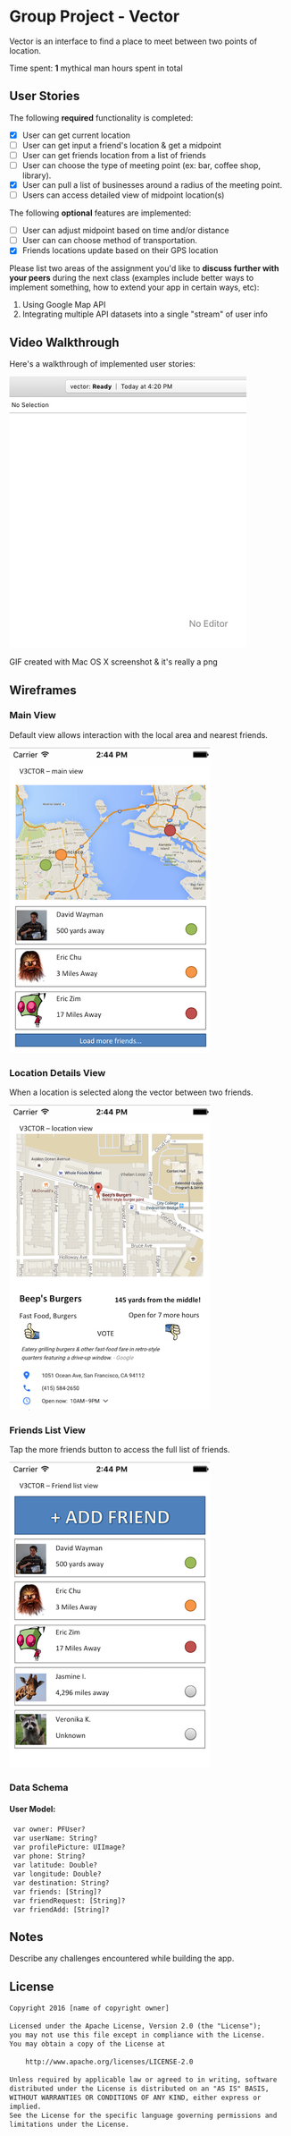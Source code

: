 # Group Project - Vector

Vector is an interface to find a place to meet between two points of location.

Time spent: **1** mythical man hours spent in total

## User Stories

The following **required** functionality is completed:

- [x] User can get current location
- [ ] User can get input a friend's location & get a midpoint
- [ ] User can get friends location from a list of friends
- [ ] User can choose the type of meeting point (ex: bar, coffee shop, library).
- [x] User can pull a list of businesses around a radius of the meeting point.
- [ ] Users can access detailed view of midpoint location(s)

The following **optional** features are implemented:

- [ ] User can adjust midpoint based on time and/or distance
- [ ] User can can choose method of transportation.
- [x] Friends locations update based on their GPS location

Please list two areas of the assignment you'd like to **discuss further with your peers** during the next class (examples include better ways to implement something, how to extend your app in certain ways, etc):

1. Using Google Map API
2. Integrating multiple API datasets into a single "stream" of user info

## Video Walkthrough 

Here's a walkthrough of implemented user stories:

<img src='images/vector.gif' title='Video Walkthrough' width='' alt='Video Walkthrough' />

GIF created with Mac OS X screenshot & it's really a png 

<!--- 
[LiceCap](http://www.cockos.com/licecap/). 
--->

## Wireframes

### Main View

Default view allows interaction with the local area and nearest friends.

<img src='images/wireframe_main.png' title='Main Screen Wireframe' width='360' alt='wireframes' />

### Location Details View

When a location is selected along the vector between two friends.

<img src='images/wireframe_business.png' title='Main Screen Wireframe' width='360' alt='wireframes' />

### Friends List View

Tap the more friends button to access the full list of friends.

<img src='images/wireframe_friends.png' title='Main Screen Wireframe' width='360' alt='wireframes' />

### Data Schema

#### User Model:
```
 var owner: PFUser?
 var userName: String?
 var profilePicture: UIImage?
 var phone: String?
 var latitude: Double?
 var longitude: Double?
 var destination: String?
 var friends: [String]?
 var friendRequest: [String]?
 var friendAdd: [String]?
```

## Notes

Describe any challenges encountered while building the app.

## License #

    Copyright 2016 [name of copyright owner]

    Licensed under the Apache License, Version 2.0 (the "License");
    you may not use this file except in compliance with the License.
    You may obtain a copy of the License at

        http://www.apache.org/licenses/LICENSE-2.0

    Unless required by applicable law or agreed to in writing, software
    distributed under the License is distributed on an "AS IS" BASIS,
    WITHOUT WARRANTIES OR CONDITIONS OF ANY KIND, either express or implied.
    See the License for the specific language governing permissions and
    limitations under the License.
